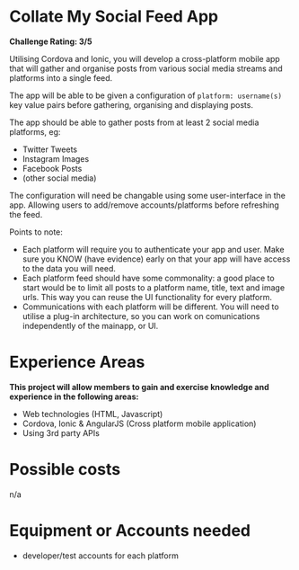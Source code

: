 # Collate My Social Feed App

**Challenge Rating: 3/5**

Utilising Cordova and Ionic, you will develop a cross-platform mobile app that will gather and organise posts from various social media streams and platforms into a single feed.

The app will be able to be given a configuration of `platform: username(s)` key value pairs before gathering, organising and displaying posts.

The app should be able to gather posts from at least 2 social media platforms, eg:
- Twitter Tweets
- Instagram Images
- Facebook Posts
- (other social media)

The configuration will need be changable using some user-interface in the app. Allowing users to add/remove accounts/platforms before refreshing the feed.

Points to note:
* Each platform will require you to authenticate your app and user. Make sure you KNOW (have evidence) early on that your app will have access to the data you will need.
* Each platform feed should have some commonality: a good place to start would be to limit all posts to a platform name, title, text and image urls. This way you can reuse the UI functionality for every platform.
* Communications with each platform will be different. You will need to utilise a plug-in architecture, so you can work on comunications independently of the mainapp, or UI.

# Experience Areas
**This project will allow members to gain and exercise knowledge and experience in the following areas:**
- Web technologies (HTML, Javascript)
- Cordova, Ionic & AngularJS (Cross platform mobile application)
- Using 3rd party APIs

# Possible costs
n/a

# Equipment or Accounts needed
- developer/test accounts for each platform


